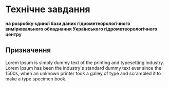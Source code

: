 # Технічне завдання

**на розробку єдиної бази даних гідрометеорологічного вимірювального обладнання Українського гідрометеорологічного центру**

## Призначення

Lorem Ipsum is simply dummy text of the printing and typesetting industry. Lorem Ipsum has been the industry's standard dummy text ever since the 1500s, when an unknown printer took a galley of type and scrambled it to make a type specimen book.
